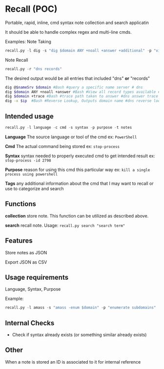 # Recall (POC)
Portable, rapid, inline, cmd syntax note collection and search applicatin

It should be able to handle complex regex and multi-line cmds.

Examples:
Note Taking
```python
recall.py -l dig -s "dig $domain ANY +noall +answer +additional" -p "view all dns record types available"
```

Note Recall
```python
recall.py -r "dns records"
```
The desired output would be all entries that included "dns" **or** "records"

```bash
dig @$nameSrv $domain #Bash #query a specific name server # dns
dig $domain ANY +noall +answer #Bash #View all record types available #dns records
dig $domain +trace #Bash #trace path taken to answer #dns answer trace
dig -x $ip  #Bash #Reverse Lookup, Outputs domain name #dns reverse lookup
```

## Intended usage
```python
recall.py -l language -c cmd -s syntax -p purpose -t notes
```
**Language** The source language or tool of the cmd ex: `PowerShell`

**Cmd** The actual command being stored ex: `stop-process`

**Syntax** syntax needed to properly executed cmd to get intended result ex: `stop-process -id 2798`

**Purpose** reason for using this cmd this particular way ex: `kill a single process using powershell`

**Tags** any additional information about the cmd that I may want to recall or use to categorize and search

## Functions
**collection** store note.  This function can be utilized as described above.

**search** recall note.  Usage: `recall.py search "search term"` 

## Features
Store notes as JSON

Export JSON as CSV

## Usage requirements
Language, Syntax, Purpose

Example:
```Python
recall.py -l amass -s "amass -enum $domain" -p "enumerate subdomains"
```
## Internal Checks
- Check if syntax already exists (or something similar already exists)

## Other

When a note is stored an ID is associated to it for internal reference

